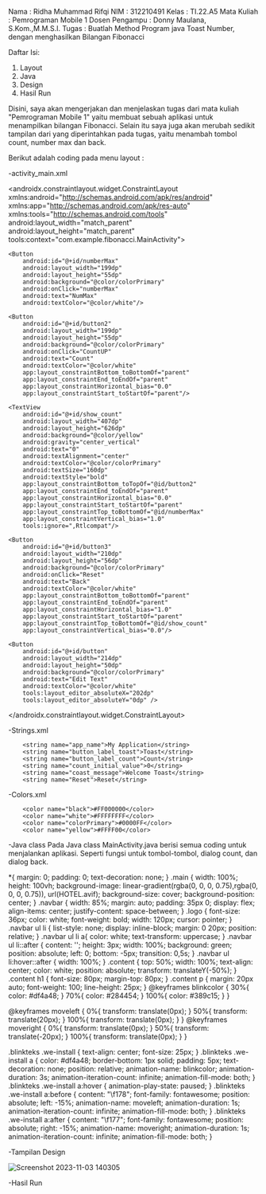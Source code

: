 Nama : Ridha Muhammad Rifqi
NIM : 312210491
Kelas : TI.22.A5
Mata Kuliah : Pemrograman Mobile 1
Dosen Pengampu : Donny Maulana, S.Kom.,M.M.S.I.
Tugas : Buatlah Method Program java Toast Number, dengan menghasilkan Bilangan Fibonacci


Daftar Isi:
1.	Layout	
2.	Java	
3.	Design	
4.	Hasil Run	
   
Disini, saya akan mengerjakan dan menjelaskan tugas dari mata kuliah "Pemrograman Mobile 1" yaitu membuat sebuah aplikasi untuk menampilkan bilangan Fibonacci. Selain itu saya juga akan merubah sedikit tampilan dari yang diperintahkan pada tugas, yaitu menambah tombol count, number max dan back.

Berikut adalah coding pada menu layout :

-activity_main.xml

<androidx.constraintlayout.widget.ConstraintLayout xmlns:android="http://schemas.android.com/apk/res/android"
    xmlns:app="http://schemas.android.com/apk/res-auto"
    xmlns:tools="http://schemas.android.com/tools"
    android:layout_width="match_parent"
    android:layout_height="match_parent"
    tools:context="com.example.fibonacci.MainActivity">


    <Button
        android:id="@+id/numberMax"
        android:layout_width="199dp"
        android:layout_height="55dp"
        android:background="@color/colorPrimary"
        android:onClick="numberMax"
        android:text="NumMax"
        android:textColor="@color/white"/>

    <Button
        android:id="@+id/button2"
        android:layout_width="199dp"
        android:layout_height="55dp"
        android:background="@color/colorPrimary"
        android:onClick="CountUP"
        android:text="Count"
        android:textColor="@color/white"
        app:layout_constraintBottom_toBottomOf="parent"
        app:layout_constraintEnd_toEndOf="parent"
        app:layout_constraintHorizontal_bias="0.0"
        app:layout_constraintStart_toStartOf="parent"/>

    <TextView
        android:id="@+id/show_count"
        android:layout_width="407dp"
        android:layout_height="626dp"
        android:background="@color/yellow"
        android:gravity="center_vertical"
        android:text="0"
        android:textAlignment="center"
        android:textColor="@color/colorPrimary"
        android:textSize="160dp"
        android:textStyle="bold"
        app:layout_constraintBottom_toTopOf="@id/button2"
        app:layout_constraintEnd_toEndOf="parent"
        app:layout_constraintHorizontal_bias="0.0"
        app:layout_constraintStart_toStartOf="parent"
        app:layout_constraintTop_toBottomOf="@id/numberMax"
        app:layout_constraintVertical_bias="1.0"
        tools:ignore=",Rtlcompat"/>

    <Button
        android:id="@+id/button3"
        android:layout_width="210dp"
        android:layout_height="56dp"
        android:background="@color/colorPrimary"
        android:onClick="Reset"
        android:text="Back"
        android:textColor="@color/white"
        app:layout_constraintBottom_toBottomOf="parent"
        app:layout_constraintEnd_toEndOf="parent"
        app:layout_constraintHorizontal_bias="1.0"
        app:layout_constraintStart_toStartOf="parent"
        app:layout_constraintTop_toBottomOf="@id/show_count"
        app:layout_constraintVertical_bias="0.0"/>

    <Button
        android:id="@+id/button"
        android:layout_width="214dp"
        android:layout_height="50dp"
        android:background="@color/colorPrimary"
        android:text="Edit Text"
        android:textColor="@color/white"
        tools:layout_editor_absoluteX="202dp"
        tools:layout_editor_absoluteY="0dp" />
</androidx.constraintlayout.widget.ConstraintLayout>


-Strings.xml
<resources>

        <string name="app_name">My Application</string>
        <string name="button_label_toast">Toast</string>
        <string name="button_label_count">Count</string>
        <string name="count_initial_value">0</string>
        <string name="coast_message">Welcome Toast</string>
        <string name="Reset">Reset</string>

</resources>

-Colors.xml
<?xml version="1.0" encoding="utf-8"?>
<resources>

        <color name="black">#FF000000</color>
        <color name="white">#FFFFFFFF</color>
        <color name="colorPrimary">#0000FF</color>
        <color name="yellow">#FFFF00</color>
</resources>

-Java class
Pada Java class MainActivity.java berisi semua coding untuk menjalankan aplikasi. Seperti fungsi untuk tombol-tombol, dialog count, dan dialog back.

*{
    margin: 0;
    padding: 0;
    text-decoration: none;
}
.main {
    width: 100%;
    height: 100vh;
    background-image: linear-gradient(rgba(0, 0, 0, 0.75),rgba(0, 0, 0, 0.75)), url(HOTEL.avif);
    background-size: cover;
    background-position: center;
}
.navbar {
    width: 85%;
    margin: auto;
    padding: 35px 0;
    display: flex;
    align-items: center;
    justify-content: space-between;
}
.logo {
    font-size: 36px;
    color: white;
    font-weight: bold;
    width: 120px;
    cursor: pointer;
}
.navbar ul li {
    list-style: none;
    display: inline-block;
    margin:  0 20px;
    position: relative;
}
.navbar ul li a{
    color: white;
    text-transform: uppercase;
}
.navbar ul li::after {
    content: '';
    height: 3px;
    width: 100%;
    background: green;
    position: absolute;
    left: 0;
    bottom: -5px;
    transition: 0,5s;
}
.navbar ul li:hover::after {
    width: 100%;
}
.content {
    top: 50%;
    width: 100%;
    text-align: center;
    color: white;
    position: absolute;
    transform: translateY(-50%);
}
.content h1 {
    font-size: 80px;
    margin-top: 80px;
}
.content p {
    margin: 20px auto;
    font-weight: 100;
    line-height: 25px;
}
@keyframes blinkcolor {
    30%{
        color: #df4a48;
    }
    70%{
        color: #284454;
    }
    100%{
        color: #389c15;
    }
}

@keyframes moveleft {
    0%{
        transform: translate(0px);
    }
    50%{
        transform: translate(20px);
    }
    100%{
        transform: translate(0px);
    }
}
@keyframes moveright {
    0%{
        transform: translate(0px);
    }
    50%{
        transform: translate(-20px);
    }
    100%{
        transform: translate(0px);
    }
}

.blinkteks .we-install {
    text-align: center;
    font-size: 25px;
}
.blinkteks .we-install a {
    color: #df4a48;
    border-bottom: 1px solid;
    padding: 5px;
	  text-decoration: none;
    position: relative;
    animation-name: blinkcolor;
    animation-duration: 3s;
    animation-iteration-count: infinite;
    animation-fill-mode: both;
}
.blinkteks .we-install a:hover {
    animation-play-state: paused;
}
.blinkteks .we-install a:before {
    content: "\f178";
    font-family: fontawesome;
    position: absolute;
    left: -15%;
    animation-name: moveleft;
    animation-duration: 1s;
    animation-iteration-count: infinite;
    animation-fill-mode: both;
}
.blinkteks .we-install a:after {
    content: "\f177";
    font-family: fontawesome;
    position: absolute;
    right: -15%;
    animation-name: moveright;
    animation-duration: 1s;
    animation-iteration-count: infinite;
    animation-fill-mode: both;
}



-Tampilan Design

![Screenshot 2023-11-03 140305](https://github.com/dhomuhammad/fibonacci/assets/130027527/075acf0a-247e-4113-b626-d609d1de9fc9)


-Hasil Run


